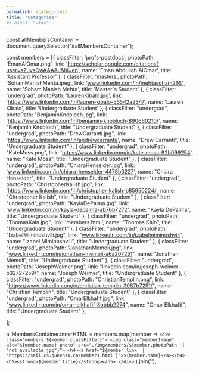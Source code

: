 ```yaml
---
permalink: /categories/
title: "Categories"
#classes: "wide"
---
```


const allMembersContainer = document.querySelector("#allMembersContainer");

const members = [{
        classFilter: 'profs-postdocs',
        photoPath: 'EmanAlOmar.png',
        link: 'https://scholar.google.com/citations?user=aZJysCwAAAAJ&hl=en',
        name: 'Eman Abdullah AlOmar',
        title: 'Assistant Professor'
    },
    {
        classFilter: 'masters',
        photoPath: 'SohamManishMehta.jpeg',
        link: 'www.linkedin.com/in/mehtasoham214/',
        name: 'Soham Manish Mehta',
        title: 'Master`s Student'
    },
    {
        classFilter: 'undergrad',
        photoPath: 'LaurenKibalo.jpg',
        link: 'https://www.linkedin.com/in/lauren-kibalo-56542a234/',
        name: 'Lauren Kibalo',
        title: 'Undergraduate Student'
    },
    {
        classFilter: "undergrad",
        photoPath: "BenjaminKnobloch.jpg",
        link: 'https://www.linkedin.com/in/benjamin-knobloch-890660210/',
        name: "Benjamin Knobloch",
        title: "Undergraduate Student"
    },
    {
        classFilter: "undergrad",
        photoPath: "DrewCarranti.jpg",
        link: 'https://www.linkedin.com/in/andrewcarranti/',
        name: "Drew Carranti",
        title: "Undergraduate Student"
    },
    {
        classFilter: "undergrad",
        photoPath: "KateMoss.png",
        link: 'https://www.linkedin.com/in/kate-moss-92b099254',
        name: "Kate Moss",
        title: "Undergraduate Student"
    },
    {
        classFilter: "undergrad",
        photoPath: "ChiaraHenselder.jpg",
        link: 'www.linkedin.com/in/chiara-henselder-4478b3227',
        name: "Chiara Henselder",
        title: "Undergraduate Student"
    },
    {
        classFilter: "undergrad",
        photoPath: "ChristopherKalish.jpg",
        link: 'https://www.linkedin.com/in/christopher-kalish-b85950224/',
        name: "Christopher Kalish",
        title: "Undergraduate Student"
    },
    {
        classFilter: "undergrad",
        photoPath: "KaylaDePalma.jpg",
        link: 'www.linkedin.com/in/kayla-depalma-ab76b7272',
        name: "Kayla DePalma",
        title: "Undergraduate Student"
    },
    {
        classFilter: "undergrad",
        photoPath: "ThomasKain.jpg",
        link: 'members.html',
        name: "Thomas Kain",
        title: "Undergraduate Student"
    },
    {
        classFilter: "undergrad",
        photoPath: "IzabelMiminoshvili.jpg",
        link: "www.linkedin.com/in/izabelmiminoshvili",
        name: "Izabel Miminoshvili",
        title: "Undergraduate Student"
    },
    {
        classFilter: "undergrad",
        photoPath: "JonathanMemoli.jpg",
        link: "www.linkedin.com/in/jonathan-memoli-a6a207251",
        name: "Jonathan Memoli",
        title: "Undergraduate Student"
    },
    {
        classFilter: "undergrad",
        photoPath: "JosephWeimer.png",
        link: "linkedin.com/in/joseph-weimer-b32727259/",
        name: "Joseph Weimer",
        title: "Undergraduate Student"
    },
    {
        classFilter: "undergrad",
        photoPath: "ChristianTemplin.png",
        link: "https://www.linkedin.com/in/christian-templin-3087b7251/",
        name: "Christian Templin",
        title: "Undergraduate Student"
    },
    {
        classFilter: "undergrad",
        photoPath: "OmarElkhafif.jpg",
        link: "www.linkedin.com/in/omar-elkhafif-3bbbb2274",
        name: "Omar Elkhafif",
        title: "Undergraduate Student"
    },
 
];

allMembersContainer.innerHTML = members.map(member =>
    `
      <div class="members ${member.classFilter}">
        <img class="memberImage" alt="${member.name} photo" src="./img/members/${member.photoPath || "not_available.jpg"}">
        <h4><a href="${member.link || 'https://sail.cs.queensu.ca/members.html'}">${member.name}</a></h4>
        <h5><strong>${member.title}</strong></h5>
      </div>
    `
).join('');
